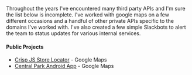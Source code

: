 Throughout the years I've encountered many third party APIs and I'm sure the list below is incomplete. I've worked with google maps on a few different occasions and a handful of other private APIs specific to the domains I've worked with. I've also created a few simple Slackbots to alert the team to status updates for various internal services.

#### Public Projects

- [Crisp JS Store Locator](https://github.com/gocrisp/store-locator) - Google Maps
- [Central Park Android App](https://play.google.com/store/apps/details?id=com.centralpark.mobile&hl=en_US) - Google Maps
